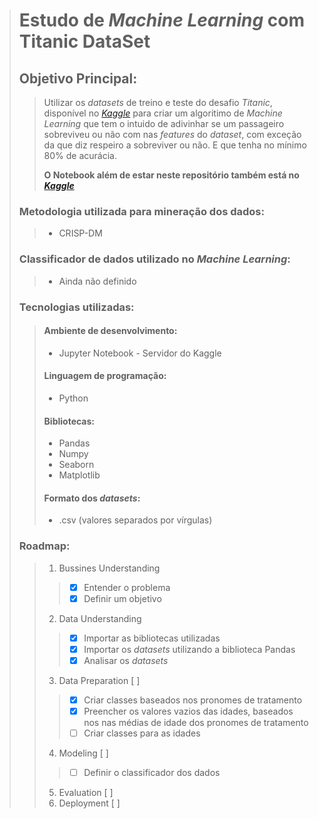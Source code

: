 > # Estudo de *Machine Learning* com Titanic DataSet
> ## Objetivo Principal:
>> Utilizar os *datasets* de treino e teste do desafio *Titanic*, disponível no *[Kaggle](https://www.kaggle.com/c/titanic)*
>> para criar um algoritimo de *Machine Learning* que tem o intuido de adivinhar se um passageiro
>> sobreviveu ou não com nas *features* do *dataset*, com exceção da que diz respeiro a sobreviver ou não.
>> E que tenha no mínimo 80% de acurácia.
>> 
>> **O Notebook além de estar neste repositório também está no *[Kaggle](https://www.kaggle.com/marcelofarinha/titanic-notebook)***
>### Metodologia utilizada para mineração dos dados:
>> - CRISP-DM
>### Classificador de dados utilizado no *Machine Learning*:
>> - Ainda não definido
>### Tecnologias utilizadas:
>> #### Ambiente de desenvolvimento:
>> - Jupyter Notebook - Servidor do Kaggle
>> #### Linguagem de programação:
>> - Python
>> #### Bibliotecas:
>> - Pandas
>> - Numpy
>> - Seaborn
>> - Matplotlib
>> #### Formato dos *datasets*:
>> - .csv (valores separados por vírgulas)
>### Roadmap:
>> 1. Bussines Understanding
>>> - [x] Entender o problema
>>> - [x] Definir um objetivo
>> 2. Data Understanding
>>> - [x] Importar as bibliotecas utilizadas
>>> - [x] Importar os *datasets* utilizando a biblioteca Pandas
>>> - [x] Analisar os *datasets*
>> 3. Data Preparation [ ]
>>> - [x] Criar classes baseados nos pronomes de tratamento
>>> - [x] Preencher os valores vazios das idades, baseados nos nas médias de idade dos pronomes de tratamento
>>> - [ ] Criar classes para as idades
>> 4. Modeling [ ]
>>> - [ ] Definir o classificador dos dados
>> 5. Evaluation [ ]
>> 6. Deployment [ ]



  
